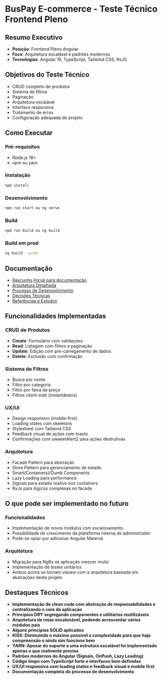 # BusPay E-commerce - Teste Técnico Frontend Pleno

## Resumo Executivo
- **Posição**: Frontend Pleno Angular
- **Foco**: Arquitetura escalável e padrões modernos
- **Tecnologias**: Angular 19, TypeScript, Tailwind CSS, RxJS

## Objetivos do Teste Técnico
- CRUD completo de produtos
- Sistema de filtros
- Paginação
- Arquitetura escalável
- Interface responsiva
- Tratamento de erros
- Configuração adequada do projeto

## Como Executar

### Pré-requisitos
- Node.js 18+
- npm ou yarn

### Instalação
```bash
npm install
```

### Desenvolvimento
```bash
npm run start ou ng serve
```

### Build
```bash
npm run build ou ng build
```

### Build em prod 
```bash
ng build --prod
```


## Documentação
- [Rascunho Inicial para documentação](./docs/development/rascunhos-documentacao.md)
- [Arquitetura Detalhada](./docs/development/architecture.md)
- [Processo de Desenvolvimento](./docs/development/daily-checklist.md)
- [Decisões Técnicas](./docs/development/decisions.md)
- [Referências e Estudos](./docs/references/resources.md)


## Funcionalidades Implementadas

### CRUD de Produtos
- **Create**: Formulário com validações
- **Read**: Listagem com filtros e paginação
- **Update**: Edição com pre-carregamento de dados
- **Delete**: Exclusão com confirmação

### Sistema de Filtros
- Busca por nome
- Filtro por categoria
- Filtro por faixa de preço
- Filtros client-side (instantâneos)

### UX/UI
- Design responsivo (mobile-first)
- Loading states com skeletons
- Stylesheet com Tailwind CSS
- Feedback visual de ações com toasts
- Confirmações com sweeetAlert2 para ações destrutivas

### Arquitetura
- Facade Pattern para abstração
- Store Pattern para gerenciamento de estado
- Smart(Containers)/Dumb Components
- Lazy Loading para performance
- Signals para estado reativo nos containers
- RxJs para lógicas complexas no facade

## O que pode ser implementado no futuro

### Funcionalidades
- Implementação de novos módulos com escalonamento 
- Possibilidade de crescimento da plataforma interna do administrador
- Pode-se optar por adicionar Angular Material

### Arquitetura
- Migração para NgRx se aplicação crescer muito
- Implementação de testes unitários 
- Ambos acima se tornam viáveis com a arquitetura baseada em abstrações deste projeto

## Destaques Técnicos
- **Implementação de clean code com abstração de responsabilidades e centralizando o core da aplicação**
- **Principios DRY segregando componentes e utilitários reutilizáveis**
- **Arquitetura de rotas escalonável, podendo acrescentar vários módulos pais**
- **Alguns princípios SOLID aplicados**
- **KISS: Diminuindo o máximo possível a complexidade para que haja compreensão e ainda sim funcione bem**
- **YARN: Apesar do suporte a uma estrutura escalável foi implementado apenas o que realmente precisa**
- **Padrões modernos do Angular (Signals, OnPush, Lazy Loading)**
- **Código limpo com TypeScript forte e interfaces bem definidas** 
- **UX/UI responsiva com loading states e feedback visual e mobile first**
- **Documentação completa  do processo de desenvolvimento**
